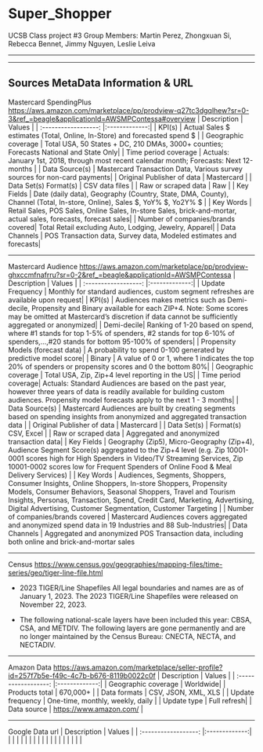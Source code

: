 # Super_Shopper
UCSB Class project #3 Group Members: Martin Perez, Zhongxuan Si, Rebecca Bennet, Jimmy Nguyen, Leslie Leiva

-------------------------------------------------------------------
-------------------------------------------------------------------
Sources MetaData Information & URL
-------------------------------------------------------------------
Mastercard SpendingPlus
https://aws.amazon.com/marketplace/pp/prodview-q27tc3dgqlhew?sr=0-3&ref_=beagle&applicationId=AWSMPContessa#overview
| Description        | Values          |
| :------------------: |:-------------:| 
| KPI(s)      | Actual Sales $ estimates (Total, Online, In-Store) and forecasted spend $ |
| Geographic coverage | Total USA, 50 States + DC, 210 DMAs, 3000+ counties; Forecasts National and State Only|
| Time period coverage | Actuals: January 1st, 2018, through most recent calendar month; Forecasts: Next 12-months |
| Data Source(s) | Mastercard Transaction Data, Various survey sources for non-card payments|
| Original Publisher of data | Mastercard |
| Data Set(s) Format(s) | CSV data files |
| Raw or scraped data | Raw |
| Key Fields | Date (daily data), Geography (Country, State, DMA, County), Channel (Total, In-store, Online), Sales $, YoY% $, Yo2Y% $ |
| Key Words | Retail Sales, POS Sales, Online Sales, In-store Sales, brick-and-mortar, actual sales, forecasts, forecast sales|
| Number of companies/brands covered| Total Retail excluding Auto, Lodging, Jewelry, Apparel|
| Data Channels | POS Transaction data, Survey data, Modeled estimates and forecasts|

-------------------------------------------------------------------
Mastercard Audience
https://aws.amazon.com/marketplace/pp/prodview-ghxccmfnafrru?sr=0-2&ref_=beagle&applicationId=AWSMPContessa
| Description        | Values          |
| :------------------: |:-------------:| 
| Update Frequency | Monthly for standard audiences, custom segment refreshes are available upon request|
| KPI(s) | Audiences makes metrics such as Demi-decile, Propensity and Binary available for each ZIP+4. Note: Some scores may be omitted at Mastercard’s discretion if data cannot be sufficiently aggregated or anonymized|
| Demi-decile| Ranking of 1-20 based on spend, where #1 stands for top 1-5% of spenders, #2 stands for top 6-10% of spenders,…,#20 stands for bottom 95-100% of spenders|
| Propensity Models (forecast data) | A probability to spend 0-100 generated by predictive model score|
| Binary | A value of 0 or 1, where 1 indicates the top 20% of spenders or propensity scores and 0 the bottom 80%|
| Geographic coverage | Total USA, Zip, Zip+4 level reporting in the US|
| Time period coverage|  Actuals: Standard Audiences are based on the past year, however three years of data is readily available for building custom audiences. Propensity model forecasts apply to the next 1 - 3 months|
| Data Source(s) | Mastercard Audiences are built by creating segments based on spending insights from anonymized and aggregated transaction data |
| Original Publisher of data | Mastercard |
| Data Set(s) | Format(s)	CSV, Excel |
| Raw or scraped data | Aggregated and anonymized transaction data|
| Key Fields | Geography (Zip5), Micro-Geography (Zip+4), Audience Segment Score(s) aggregated to the Zip+4 level (e.g. Zip 10001-0001 scores high for High Spenders in Video/TV Streaming Services, Zip 10001-0002 scores low for Frequent Spenders of Online Food & Meal Delivery Services) |
| Key Words | Audiences, Segments, Shoppers, Consumer Insights, Online Shoppers, In-store Shoppers, Propensity Models, Consumer Behaviors, Seasonal Shoppers, Travel and Tourism Insights, Personas, Transaction, Spend, Credit Card, Marketing, Advertising, Digital Advertising, Customer Segmentation, Customer Targeting |
| Number of companies/brands covered | Mastercard Audiences covers aggregated and anonymized spend data in 19 Industries and 88 Sub-Industries|
| Data Channels | Aggregated and anonymized POS Transaction data, including both online and brick-and-mortar sales

-------------------------------------------------------------------
Census
https://www.census.gov/geographies/mapping-files/time-series/geo/tiger-line-file.html
- 2023 TIGER/Line Shapefiles
All legal boundaries and names are as of January 1, 2023. The 2023 TIGER/Line Shapefiles were released on November 22, 2023.

- The following national-scale layers have been included this year: CBSA, CSA, and METDIV.  The following layers are gone permanently and are no longer maintained by the Census Bureau: CNECTA, NECTA, and NECTADIV.

-------------------------------------------------------------------
Amazon Data
https://aws.amazon.com/marketplace/seller-profile?id=257f7b5e-f49c-4c7b-b676-8119b0022c0f
| Description        | Values          |
| :------------------: |:-------------:| 
| Geographic coverage | Worldwide|
| Products total | 670,000+ |
| Data formats | CSV, JSON, XML, XLS |
| Update frequency | One-time, monthly, weekly, daily |
| Update type | Full refresh|
| Data source | https://www.amazon.com/	|

-------------------------------------------------------------------
Google Data
url
| Description        | Values          |
| :------------------: |:-------------:| 
|  |      |
|  |      |
|  |      |
|  |      |
|  |      |
|  |      |


	
	
	
	
	
	
	